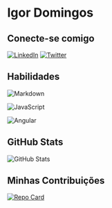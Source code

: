 # Igor Domingos

## Conecte-se comigo
[![LinkedIn](https://img.shields.io/badge/LinkedIn-D3D3D3?style=for-the-badge&logo=linkedin&logoColor=000)](https://www.linkedin.com/in/igor-domingos-8431a7b8/) 
[![Twitter](https://img.shields.io/badge/Twitter-D3D3D3?style=for-the-badge&logo=twitter)](https://twitter.com/Domiingoz)



## Habilidades

![Markdown](https://img.shields.io/badge/Markdown-D3D3D3?style=for-the-badge&logo=markdown)

![JavaScript](https://img.shields.io/badge/JavaScript-D3D3D3?style=for-the-badge&logo=javascript)

![Angular](https://img.shields.io/badge/Angular-D3D3D3?style=for-the-badge&logo=angular&logoColor=C3002F)


## GitHub Stats

![GitHub Stats](https://github-readme-stats.vercel.app/api?username=Domiingoz&theme=transparent&bg_color=D3D3D3&border_color=30A3DC&show_icons=true&icon_color=30A3DC&title_color=E94D5F&text_color=000&hide_title=true)


## Minhas Contribuições

[![Repo Card](https://github-readme-stats.vercel.app/api/pin/?username=Domiingoz&repo=dio-lab-open-source&bg_color=D3D3D3&border_color=30A3DC&show_icons=true&icon_color=30A3DC&title_color=E94D5F&text_color=000)](https://github.com/Domiingoz/dio-lab-open-source.git)
